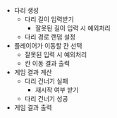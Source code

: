 - 다리 생성
  - 다리 길이 입력받기
    - 잘못된 길이 입력 시 예외처리
  - 다리 경로 랜덤 설정
- 플레이어가 이동할 칸 선택
  - 잘못된 입력 시 예외처리
  - 칸 이동 결과 출력
- 게임 결과 계산
  - 다리 건너기 실패
    - 재시작 여부 받기
  - 다리 건너기 성공
- 게임 결과 출력